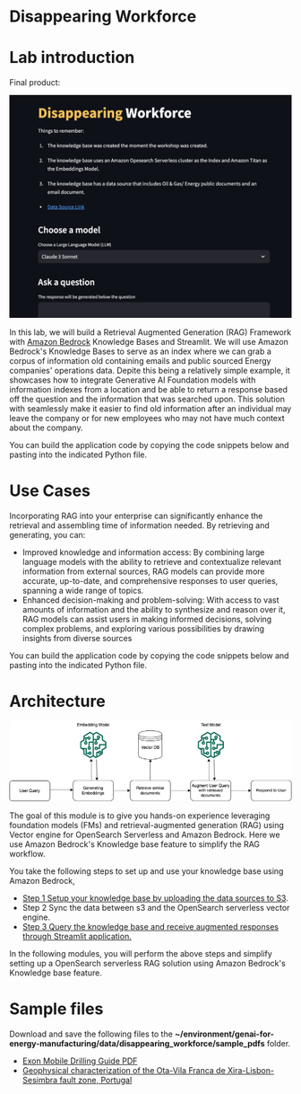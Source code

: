 
# Disappearing Workforce

# Lab introduction

Final product:

![disappearing workforce final](/static/disappearing-workforce/streamlit.png)

In this lab, we will build a Retrieval Augmented Generation (RAG) Framework with [Amazon Bedrock](https://aws.amazon.com/bedrock/) Knowledge Bases and Streamlit. We will use Amazon Bedrock's Knowledge Bases to serve as an index where we can grab a corpus of information old containing emails and public sourced Energy companies' operations data. Depite this being a relatively simple example, it showcases how to integrate Generative AI Foundation models with information indexes from a location and be able to return a response based off the question and the information that was searched upon. This solution with seamlessly make it easier to find old information after an individual may leave the company or for new employees who may not have much context about the company. 

You can build the application code by copying the code snippets below and pasting into the indicated Python file.

# Use Cases
Incorporating RAG into your enterprise can significantly enhance the retrieval and assembling time of information needed. By retrieving and generating, you can:

- Improved knowledge and information access: By combining large language models with the ability to retrieve and contextualize relevant information from external sources, RAG models can provide more accurate, up-to-date, and comprehensive responses to user queries, spanning a wide range of topics.
- Enhanced decision-making and problem-solving: With access to vast amounts of information and the ability to synthesize and reason over it, RAG models can assist users in making informed decisions, solving complex problems, and exploring various possibilities by drawing insights from diverse sources

You can build the application code by copying the code snippets below and pasting into the indicated Python file.

# Architecture
![](/static/disappearing-workforce/architecture-dp.png)

The goal of this module is to give you hands-on experience leveraging foundation models (FMs) and retrieval-augmented generation (RAG) using Vector engine for OpenSearch Serverless and Amazon Bedrock. Here we use Amazon Bedrock's Knowledge base feature to simplify the RAG workflow.

You take the following steps to set up and use your knowledge base using Amazon Bedrock,

- [Step 1 Setup your knowledge base by uploading the data sources to S3](/disappearing-workforce/configure-knowledge-base.md).
- Step 2 Sync the data between s3 and the OpenSearch serverless vector engine.
- [Step 3 Query the knowledge base and receive augmented responses through Streamlit application.](/disappearing-workforce/app.md)

In the following modules, you will perform the above steps and simplify setting up a OpenSearch serverless RAG solution using Amazon Bedrock's Knowledge base feature.

# Sample files
Download and save the following files to the **~/environment/genai-for-energy-manufacturing/data/disappearing_workforce/sample_pdfs** folder.
- [Exon Mobile Drilling Guide PDF](https://www.scribd.com/document/465487836/Exon-Mobile-Drilling-Guide-pdf)
- [Geophysical characterization of the Ota-Vila Franca de Xira-Lisbon-Sesimbra fault zone, Portugal](https://www.researchgate.net/publication/241259383_Geophysical_characterization_of_the_Ota-Vila_Franca_de_Xira-Lisbon-Sesimbra_fault_zone_Portugal)

